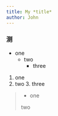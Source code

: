 ```yaml
---
title: My *title*
author: John
---
```


### 测 

- one
  - two
    - three

 1. one
   2. two
     3. three

>   - one
>
>  two
